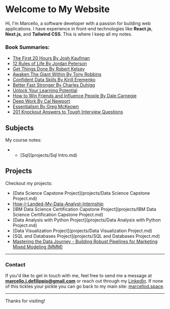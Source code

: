 # Welcome to My Website

Hi, I'm Marcello, a software developer with a passion for building web applications. I have experience in front-end technologies like **React.js**, **Next.js**, and **Tailwind CSS**. This is where I keep all my notes.

### Book Summaries:

- [The First 20 Hours By Josh Kaufman](Book%20Summaries/The%20First%2020%20Hours.md)
- [12 Rules of Life By Jordan Peterson](Book%20Summaries/12%20Rules%20for%20Life.md)
- [Get Things Done By Robert Kelsey](Book%20Summaries/Get%20Things%20Done.md)
- [Awaken The Giant Within By Tony Robbins](Book%20Summaries/Awaken%20the%20Giant%20Within.md)
- [Confident Data Skills By Kirill Eremenko](Book%20Summaries/Confident%20Data%20Skills.md)
- [Better Fast Stronger By Charles Duhigg](Book%20Summaries/Better%20Fast%20Stronger.md)
- [Unlock Your Learning Potential](Book%20Summaries/Unlock%20Your%20Learning%20Potential.md)
- [How to Win Friends and Influence People By Dale Carnegie](Book%20Summaries/How%20to%20Win%20Friends%20and%20Influence%20People.md)
- [Deep Work By Cal Newport](Book%20Summaries/Deep%20Work.md)
- [Essentialism By Greg McKeown](Book%20Summaries/Essentialism.md)
- [201 Knockout Answers to Tough Interview Questions](Book%20Summaries/201%20Knockout%20Answers%20to%20Tough%20Interview%20Questions.md)

## Subjects

My course notes:

- - [Sql](projects/Sql Intro.md)

## Projects

Checkout my projects:

- [Data Science Capstone Project](projects/Data Science Capstone Project.md)
- [How-I-Landed-My-Data-Analyst-Internship](projects/How-I-Landed-My-Data-Analyst-Internship.md)
- [IBM Data Science Certification Capstone Project](projects/IBM Data Science Certification Capstone Project.md)
- [Data Analysis with Python Project](projects/Data Analysis with Python Project.md)
- [Data Visualization Project](projects/Data Visualization Project.md)
- [SQL and Databases Project](projects/SQL and Databases Project.md)
- [Mastering the Data Journey - Building Robust Pipelines for Marketing Mixed Modeling (MMM)](projects/Loblaw.md)


---

### Contact

If you'd like to get in touch with me, feel free to send me a message at **[marcello.j.defilippis@gmail.com](mailto:marcello.j.defilippis@gmail.com)** or reach out through my [LinkedIn](https://www.linkedin.com/in/marcellodefilippis/). If none of this tickles your pickle you can go back to my main site: [marcellod.space](https://marcellod.space/).

---

Thanks for visiting!

